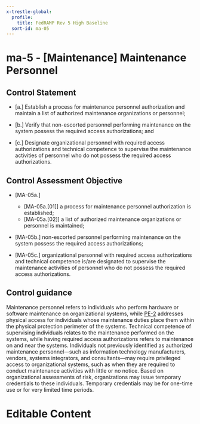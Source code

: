 ```yaml
---
x-trestle-global:
  profile:
    title: FedRAMP Rev 5 High Baseline
  sort-id: ma-05
---
```


# ma-5 - \[Maintenance\] Maintenance Personnel

## Control Statement

- \[a.\] Establish a process for maintenance personnel authorization and maintain a list of authorized maintenance organizations or personnel;

- \[b.\] Verify that non-escorted personnel performing maintenance on the system possess the required access authorizations; and

- \[c.\] Designate organizational personnel with required access authorizations and technical competence to supervise the maintenance activities of personnel who do not possess the required access authorizations.

## Control Assessment Objective

- \[MA-05a.\]

  - \[MA-05a.[01]\] a process for maintenance personnel authorization is established;
  - \[MA-05a.[02]\] a list of authorized maintenance organizations or personnel is maintained;

- \[MA-05b.\] non-escorted personnel performing maintenance on the system possess the required access authorizations;

- \[MA-05c.\] organizational personnel with required access authorizations and technical competence is/are designated to supervise the maintenance activities of personnel who do not possess the required access authorizations.

## Control guidance

Maintenance personnel refers to individuals who perform hardware or software maintenance on organizational systems, while [PE-2](#pe-2) addresses physical access for individuals whose maintenance duties place them within the physical protection perimeter of the systems. Technical competence of supervising individuals relates to the maintenance performed on the systems, while having required access authorizations refers to maintenance on and near the systems. Individuals not previously identified as authorized maintenance personnel—such as information technology manufacturers, vendors, systems integrators, and consultants—may require privileged access to organizational systems, such as when they are required to conduct maintenance activities with little or no notice. Based on organizational assessments of risk, organizations may issue temporary credentials to these individuals. Temporary credentials may be for one-time use or for very limited time periods.

# Editable Content

<!-- Make additions and edits below -->
<!-- The above represents the contents of the control as received by the profile, prior to additions. -->
<!-- If the profile makes additions to the control, they will appear below. -->
<!-- The above markdown may not be edited but you may edit the content below, and/or introduce new additions to be made by the profile. -->
<!-- If there is a yaml header at the top, parameter values may be edited. Use --set-parameters to incorporate the changes during assembly. -->
<!-- The content here will then replace what is in the profile for this control, after running profile-assemble. -->
<!-- The current profile has no added parts for this control, but you may add new ones here. -->
<!-- Each addition must have a heading either of the form ## Control my_addition_name -->
<!-- or ## Part a. (where the a. refers to one of the control statement labels.) -->
<!-- "## Control" parts are new parts added after the statement part. -->
<!-- "## Part" parts are new parts added into the top-level statement part with that label. -->
<!-- Subparts may be added with nested hash levels of the form ### My Subpart Name -->
<!-- underneath the parent ## Control or ## Part being added -->
<!-- See https://oscal-compass.github.io/compliance-trestle/tutorials/ssp_profile_catalog_authoring/ssp_profile_catalog_authoring for guidance. -->
